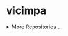 # vicimpa

<!--START_LAST_REPO-->

<!--END_LAST_REPO-->

<details>
<summary>More Repositories ...</summary>

<!--START_TABLE_REPOS-->

<!--END_TABLE_REPOS-->

</details>

